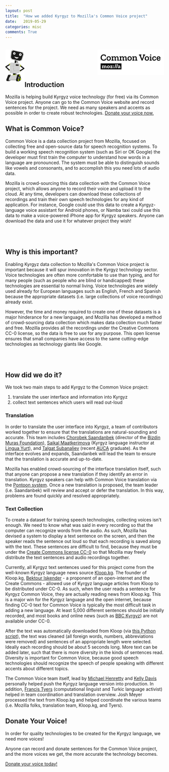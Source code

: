 ```yaml
---
layout: post
title:  "How we added Kyrgyz to Mozilla's Common Voice project"
date:   2019-05-29
categories: misc
comments: True
---
```


<br/>

<img src="/misc/robot-greetings.png" align="left" style="height: 100px"/>
<img src="/misc/common-voice-logo.png" align="right" style="height: 80px"/>

<br/>
<br/>
<br/>
<br/>


## Introduction

Mozilla is helping build Kyrgyz voice technology (for free) via its Common Voice project. Anyone can go to the Common Voice website and record sentences for the project. We need as many speakers and accents as possible in order to create robust technologies. [Donate your voice now.][kyrgyz-common]


## What is Common Voice?

Common Voice is a data collection project from Mozilla, focused on collecting free and open-source data for speech recognition systems. To build a working speech recognition system (such as Siri or OK Google) the developer must first train the computer to understand how words in a language are pronounced. The system must be able to distinguish sounds like vowels and consonants, and to accomplish this you need lots of audio data.

Mozilla is crowd-sourcing this data collection with the Common Voice project, which allows anyone to record their voice and upload it to the cloud. At any time, developers can download these collections of recordings and train their own speech technologies for any kind of application. For instance, Google could use this data to create a Kyrgyz-language voice assistant for Android phones, or Namba taxi could use this data to make a voice-powered iPhone app for Kyrgyz speakers. Anyone can download the data and use it for whatever project they wish!


<br/>
<br/>



## Why is this important?

Enabling Kyrgyz data collection to Mozilla's Common Voice project is important because it will spur innovation in the Kyrgyz technology sector. Voice technologies are often more comfortable to use than typing, and for many people (such as people who are blind or handicapped) these technologies are essential to normal living. Voice technologies are widely used already for European languages such as English, French and Spanish because the appropriate datasets (i.e. large collections of voice recordings) already exist.

However, the time and money required to create one of these datasets is a major hinderance for a new language, and Mozilla has developed a method of crowd-sourcing data collection which makes data collection much faster and free. Mozilla provides all the recordings under the Creative Commons CC-0 license, so the data is free to use for any purpose. This open license ensures that small companies have access to the same cutting-edge technologies as technology giants like Google.

<br/>
<br/>



## How did we do it?

We took two main steps to add Kyrgyz to the Common Voice project:

1) translate the user interface and information into Kyrgyz
2) collect text sentences which users will read out-loud

### Translation

In order to translate the user interface into Kyrgyz, a team of contributors worked together to ensure that the translations are natural-sounding and accurate. This team includes [Chorobek Saandanbek][chorobek] (director of the [Bizdin Muras Foundation][bizdin]), [Saikal Maatkerimova][saikal] (Kyrgyz language instructor at [Lingua Yurt][lingua-yurt]), and [Talgat Subanaliev][talgat] (recent [AUCA][auca] graduate). As the interface evolves and expands, Saandanbek will lead the team to ensure that the translation is accurate and up-to-date.

Mozilla has enabled crowd-sourcing of the interface translation itself, such that anyone can propose a new translation if they identify an error in translation. Kyrgyz speakers can help with Common Voice translation via the [Pontoon system][pontoon]. Once a new translation is proposed, the team leader (i.e. Saandanbek) will review and accept or defer the translation. In this way, problems are found quickly and resolved appropriately.

### Text Collection

To create a dataset for training speech technologies, collecting voices isn't enough. We need to know what was said in every recording so that the computer can recognize words from the audio. As such, Mozilla has devised a system to display a text sentence on the screen, and then the speaker reads the sentence out loud so that each recording is saved along with the text. These sentences are difficult to find, because they must be under the [Create Commons license CC-0][cc0] so that Mozilla may freely distribute the text sentences and audio recordings together.

Currently, all Kyrgyz text sentences used for this project come from the well-known Kyrgyz language news source [Kloop.kg][kloop]. The founder of Kloop.kg, [Bektour Iskender][bektour] - a proponent of an open-internet and the Create Commons - allowed use of Kyrgyz language articles from Kloop to be distributed under CC-0. As such, when the user reads a sentence for Kyrgyz Common Voice, they are actually reading news from Kloop.kg. This is a major win for the Kyrgyz language and the open internet, because finding CC-0 text for Common Voice is typically the most difficult task in adding a new language. At least 5,000 different sentences should be initially recorded, and most books and online news (such as [BBC Kyrgyz][bbc]) are not available under CC-0.

After the text was automatically downloaded from Kloop (via [this Python script][scrape]), the text was cleaned (all foreign words, numbers, abbreviations were removed) and sentences of an appropriate length were selected. Ideally each recording should be about 5 seconds long. More text can be added later, such that there is more diversity in the kinds of sentences read. Diversity is important for Common Voice, because good speech technologies should recognize the speech of people speaking with different accents about different topics.

The Common Voice team itself, lead by [Michael Henretty][henretty] and [Kelly Davis][davis] personally helped push the Kyrgyz language version into production. In addition, [Francis Tyers][tyers] (computational linguist and Turkic language activist) helped in team coordination and translation overview. Josh Meyer processed the text from Kloop.kg and helped coordinate the various teams (i.e. Mozilla folks, translation team, Kloop.kg, and Tyers).



## Donate Your Voice!

In order for quality technologies to be created for the Kyrgyz language, we need more voices!

Anyone can record and donate sentences for the Common Voice project, and the more voices we get, the more accurate the technology becomes.

[Donate your voice today!][kyrgyz-common]








[chorobek]: https://www.facebook.com/chorobek.saadanbekov
[bizdin]: http://bizdin.kg/
[saikal]: https://www.facebook.com/saykal.maatkerimova
[lingua-yurt]: https://www.facebook.com/lingua.yurt
[talgat]: https://www.facebook.com/subanaliev
[auca]: https://www.facebook.com/MyAUCA/
[pontoon]: https://pontoon.mozilla.org/ky/common-voice/
[cc0]: https://creativecommons.org/publicdomain/zero/1.0/deed
[kloop]: http://ky.kloop.asia/
[bektour]: https://twitter.com/bektour
[bbc]: https://www.bbc.com/kyrgyz
[scrape]: https://www.github.com/JRMeyer/web_corpus
[henretty]: https://video.golem.de/internet/20162/mozilla-common-voice-interview-englisch.html
[davis]: https://video.golem.de/internet/20161/mozilla-deep-speech-interview-englisch.html
[tyers]: https://www.hse.ru/en/news/campus/208242212.html
[kyrgyz-common]: https://voice.mozilla.org/ky